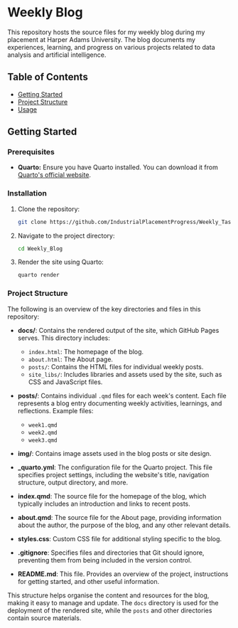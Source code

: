 # Weekly Blog

This repository hosts the source files for my weekly blog during my placement at Harper Adams University. The blog documents my experiences, learning, and progress on various projects related to data analysis and artificial intelligence.

## Table of Contents
- [Getting Started](#getting-started)
- [Project Structure](#project-structure)
- [Usage](#usage)


## Getting Started

### Prerequisites
- **Quarto:** Ensure you have Quarto installed. You can download it from [Quarto's official website](https://quarto.org/).

### Installation
1. Clone the repository:
   ```sh
   git clone https://github.com/IndustrialPlacementProgress/Weekly_Tasks
   ```
2. Navigate to the project directory:
   ```sh
   cd Weekly_Blog
   ```
3. Render the site using Quarto:
   ```sh
   quarto render
   ```

### Project Structure
The following is an overview of the key directories and files in this repository:

- **docs/**: Contains the rendered output of the site, which GitHub Pages serves. This directory includes:
  - `index.html`: The homepage of the blog.
  - `about.html`: The About page.
  - `posts/`: Contains the HTML files for individual weekly posts.
  - `site_libs/`: Includes libraries and assets used by the site, such as CSS and JavaScript files.

- **posts/**: Contains individual `.qmd` files for each week's content. Each file represents a blog entry documenting weekly activities, learnings, and reflections. Example files:
  - `week1.qmd`
  - `week2.qmd`
  - `week3.qmd`

- **img/**: Contains image assets used in the blog posts or site design.

- **_quarto.yml**: The configuration file for the Quarto project. This file specifies project settings, including the website's title, navigation structure, output directory, and more.

- **index.qmd**: The source file for the homepage of the blog, which typically includes an introduction and links to recent posts.

- **about.qmd**: The source file for the About page, providing information about the author, the purpose of the blog, and any other relevant details.

- **styles.css**: Custom CSS file for additional styling specific to the blog.

- **.gitignore**: Specifies files and directories that Git should ignore, preventing them from being included in the version control.

- **README.md**: This file. Provides an overview of the project, instructions for getting started, and other useful information.

This structure helps organise the content and resources for the blog, making it easy to manage and update. The `docs` directory is used for the deployment of the rendered site, while the `posts` and other directories contain source materials.
